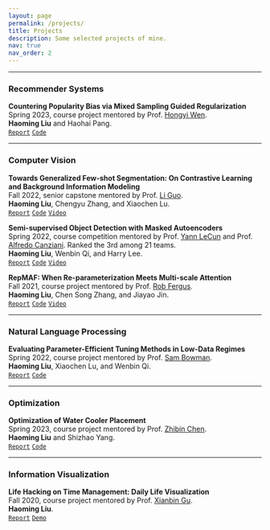 ```yaml
---
layout: page
permalink: /projects/
title: Projects
description: Some selected projects of mine.
nav: true
nav_order: 2
---
```


---

### Recommender Systems

**Countering Popularity Bias via Mixed Sampling Guided Regularization** \
Spring 2023, course project mentored by Prof. [Hongyi Wen](https://whongyi.github.io/). \
**Haoming Liu** and Haohai Pang. \
[`Report`](../assets/pdf/Report_RS.pdf)
[`Code`](https://github.com/hmdliu/RecSys-SP23/tree/main/Project) <br>

---

### Computer Vision

**Towards Generalized Few-shot Segmentation: On Contrastive Learning and Background Information Modeling** \
Fall 2022, senior capstone mentored by Prof. [Li Guo](https://shanghai.nyu.edu/academics/faculty/directory/li-guo). \
**Haoming Liu**, Chengyu Zhang, and Xiaochen Lu. \
[`Report`](../assets/pdf/Report_Cap.pdf)
[`Code`](https://github.com/hmdliu/GFSS-Capstone)
[`Video`](https://drive.google.com/file/d/1s7ozZOMiHsEa3f2cFKRqsiSokbJIWVMG/view?usp=sharing)

**Semi-supervised Object Detection with Masked Autoencoders** \
Spring 2022, course competition mentored by Prof. [Yann LeCun](https://scholar.google.com/citations?user=WLN3QrAAAAAJ&hl=en) and Prof. [Alfredo Canziani](https://atcold.github.io/). Ranked the 3rd among 21 teams. \
**Haoming Liu**, Wenbin Qi, and Harry Lee. \
[`Report`](../assets/pdf/Report_DL.pdf)
[`Code`](https://github.com/hmdliu/DL-SP22-Team2)
[`Video`](https://drive.google.com/file/d/1dFIxE3CvS43oI0oLGSbOL0hPDuulPWmb/view?usp=sharing)

**RepMAF: When Re-parameterization Meets Multi-scale Attention** \
Fall 2021, course project mentored by Prof. [Rob Fergus](https://cs.nyu.edu/~fergus/pmwiki/pmwiki.php). \
**Haoming Liu**, Chen Song Zhang, and Jiayao Jin. \
[`Report`](../assets/pdf/Report_CV.pdf)
[`Code`](https://github.com/hmdliu/RepMAF)
[`Video`](https://drive.google.com/file/d/1s0Ok-tXuxGn75a_k5NGgRZ4hMTHetreE/view?usp=sharing) <br>

---

### Natural Language Processing

**Evaluating Parameter-Efficient Tuning Methods in Low-Data Regimes** \
Spring 2022, course project mentored by Prof. [Sam Bowman](https://cims.nyu.edu/~sbowman/). \
**Haoming Liu**, Xiaochen Lu, and Wenbin Qi. \
[`Report`](../assets/pdf/Report_MLLU.pdf)
[`Code`](https://github.com/hmdliu/MLLU-S22) <br>

---

### Optimization

**Optimization of Water Cooler Placement** \
Spring 2023, course project mentored by Prof. [Zhibin Chen](https://shanghai.nyu.edu/academics/faculty/directory/zhibin-chen). \
**Haoming Liu** and Shizhao Yang. \
[`Report`](../assets/pdf/Report_Optim.pdf)
[`Code`](https://github.com/hmdliu/Optim-SP23) <br>

---

### Information Visualization

**Life Hacking on Time Management: Daily Life Visualization** \
Fall 2020, course project mentored by Prof. [Xianbin Gu](https://shanghai.nyu.edu/academics/faculty/directory/xianbin-gu). \
**Haoming Liu**. \
[`Report`](../assets/pdf/Report_IV.pdf)
[`Demo`](https://drive.google.com/drive/folders/1HwU6hjsAsYE5VIdbLdq3Xe1YJMJyeYqR?usp=sharing) <br>
